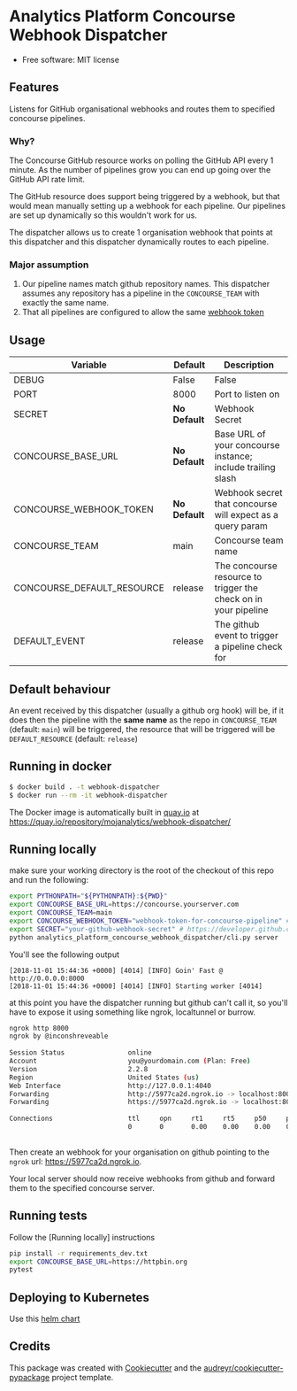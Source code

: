 Analytics Platform Concourse Webhook Dispatcher
===============================================

-   Free software: MIT license

## Features

Listens for GitHub organisational webhooks and routes them to specified concourse pipelines.

### Why?
The Concourse GitHub resource works on polling the GitHub API every 1 minute. As the number of pipelines grow you can
end up going over the GitHub API rate limit.

The GitHub resource does support being triggered by a webhook, but that would mean manually setting up a webhook
for each pipeline. Our pipelines are set up dynamically so this wouldn't work for us.

The dispatcher allows us to create 1 organisation webhook that points at this dispatcher and this dispatcher
dynamically routes to each pipeline.


### Major assumption

1. Our pipeline names match github repository names. This dispatcher assumes any repository has a pipeline in
the `CONCOURSE_TEAM` with exactly the same name.
2. That all pipelines are configured to allow the same [webhook token](https://concourse-ci.org/resources.html#resource-webhook-token)

## Usage

<table>
<thead>
<tr class="header">
<th>Variable</th>
<th>Default</th>
<th>Description</th>
</tr>
</thead>
<tbody>
<tr class="odd">
<td>DEBUG</td>
<td>False</td>
<td>False</td>
</tr>
<tr class="even">
<td>PORT</td>
<td>8000</td>
<td>Port to listen on</td>
</tr>
<tr class="odd">
<td>SECRET</td>
<td><strong>No Default</strong></td>
<td>Webhook Secret</td>
</tr>
<tr class="odd">
<td>CONCOURSE_BASE_URL</td>
<td><strong>No Default</strong></td>
<td>Base URL of your concourse instance; include trailing slash</td>
</tr>
<tr class="even">
<td>CONCOURSE_WEBHOOK_TOKEN</td>
<td><strong>No Default</strong></td>
<td>Webhook secret that concourse will expect as a query param</td>
</tr>
<tr class="even">
<td>CONCOURSE_TEAM</td>
<td>main</td>
<td>Concourse team name</td>
</tr>
<tr class="even">
<td>CONCOURSE_DEFAULT_RESOURCE</td>
<td>release</td>
<td>The concourse resource to trigger the check on in your pipeline</td>
</tr>
<tr class="even">
<td>DEFAULT_EVENT</td>
<td>release</td>
<td>The github event to trigger a pipeline check for</td>
</tr>
</tbody>
</table>

## Default behaviour

An event received by this dispatcher (usually a github org hook) will be,
if it does then the pipeline with the **same name** as the repo in `CONCOURSE_TEAM` (default: `main`) will be 
triggered, the resource that will be triggered will be `DEFAULT_RESOURCE` (default: `release`)

## Running in docker

```bash
$ docker build . -t webhook-dispatcher
$ docker run --rm -it webhook-dispatcher
```

The Docker image is automatically built in [quay.io](https://quay.io) at https://quay.io/repository/mojanalytics/webhook-dispatcher/


## Running locally
make sure your working directory is the root of the checkout of this repo and run the following:
```bash
export PYTHONPATH="${PYTHONPATH}:${PWD}"
export CONCOURSE_BASE_URL=https://concourse.yourserver.com
export CONCOURSE_TEAM=main
export CONCOURSE_WEBHOOK_TOKEN="webhook-token-for-concourse-pipeline" # https://concourse-ci.org/resources.html#resource-webhook-token
export SECRET="your-github-webhook-secret" # https://developer.github.com/webhooks/securing/
python analytics_platform_concourse_webhook_dispatcher/cli.py server
```
You'll see the following output
``` 
[2018-11-01 15:44:36 +0000] [4014] [INFO] Goin' Fast @ http://0.0.0.0:8000
[2018-11-01 15:44:36 +0000] [4014] [INFO] Starting worker [4014]
```
at this point you have the dispatcher running but github can't call it, so you'll
have to expose it using something like ngrok, localtunnel or burrow. 
```bash
ngrok http 8000
ngrok by @inconshreveable                                                                                                             (Ctrl+C to quit)
                                                                                                                                                      
Session Status                online                                                                                                                  
Account                       you@yourdomain.com (Plan: Free)                                                                                
Version                       2.2.8                                                                                                                   
Region                        United States (us)                                                                                                      
Web Interface                 http://127.0.0.1:4040                                                                                                   
Forwarding                    http://5977ca2d.ngrok.io -> localhost:8000                                                                              
Forwarding                    https://5977ca2d.ngrok.io -> localhost:8000                                                                             
                                                                                                                                                      
Connections                   ttl     opn     rt1     rt5     p50     p90                                                                             
                              0       0       0.00    0.00    0.00    0.00                                                                            
                                                                             
```
Then create an webhook for your
organisation on github pointing to the `ngrok` url: https://5977ca2d.ngrok.io.

Your local server should now receive webhooks from github and forward them to the specified concourse server.

## Running tests
Follow the [Running locally] instructions
```bash
pip install -r requirements_dev.txt
export CONCOURSE_BASE_URL=https://httpbin.org
pytest
```

## Deploying to Kubernetes
Use this [helm chart](https://github.com/ministryofjustice/analytics-platform-helm-charts/tree/master/charts/webhook-dispatcher)

## Credits

This package was created with [Cookiecutter] and the
[audreyr/cookiecutter-pypackage] project template.

  [Cookiecutter]: https://github.com/audreyr/cookiecutter
  [audreyr/cookiecutter-pypackage]: https://github.com/audreyr/cookiecutter-pypackage

